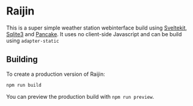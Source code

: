 # Raijin

This is a super simple weather station webinterface build using [Sveltekit](https://kit.svelte.dev/), [Sqlite3](https://www.sqlite.org/index.html) and [Pancake](https://pancake-charts.surge.sh/). It uses no client-side Javascript and can be build using `adapter-static`


## Building

To create a production version of Raijin:

```bash
npm run build
```

You can preview the production build with `npm run preview`.